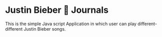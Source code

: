 # Justin Bieber 🥁 Journals
This is the simple Java script Application in which user can play different-different Justin Bieber songs.
